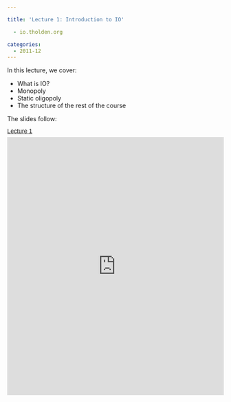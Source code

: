 ```yaml
---

title: 'Lecture 1: Introduction to IO'

  - io.tholden.org

categories:
  - 2011-12
---
```

In this lecture, we cover:<br /><ul><li>What is IO?</li><li>Monopoly</li><li>Static oligopoly</li><li>The structure of the rest of the course</li></ul>The slides follow:<br /><a title="View Lecture 1 on Scribd" href="http://www.scribd.com/doc/67599097/Lecture-1" style="margin: 12px auto 6px auto; font-family: Helvetica,Arial,Sans-serif; font-style: normal; font-variant: normal; font-weight: normal; font-size: 14px; line-height: normal; font-size-adjust: none; font-stretch: normal; -x-system-font: none; display: block; text-decoration: underline;">Lecture 1</a><iframe src="http://www.scribd.com/embeds/67599097/content?start_page=1&view_mode=slideshow&access_key=key-27lul3l92hkrfjvjejpg" data-auto-height="true" data-aspect-ratio="1.33333333333333" scrolling="no" width="100%" height="600" frameborder="0"></iframe>